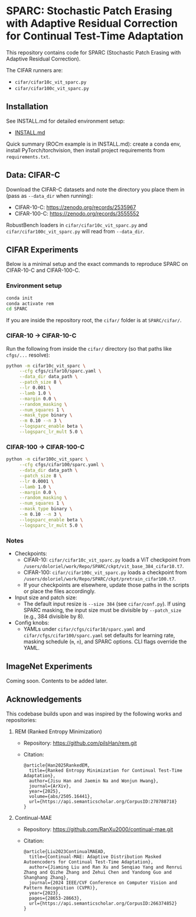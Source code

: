 # SPARC: Stochastic Patch Erasing with Adaptive Residual Correction for Continual Test-Time Adaptation

This repository contains code for SPARC (Stochastic Patch Erasing with Adaptive Residual Correction).
  
The CIFAR runners are:
- `cifar/cifar10c_vit_sparc.py`
- `cifar/cifar100c_vit_sparc.py`

## Installation

See INSTALL.md for detailed environment setup:
- [INSTALL.md](INSTALL.md)

Quick summary (ROCm example is in INSTALL.md): create a conda env, install PyTorch/torchvision, then install project requirements from `requirements.txt`.

## Data: CIFAR-C

Download the CIFAR-C datasets and note the directory you place them in (pass as `--data_dir` when running):
- CIFAR-10-C: https://zenodo.org/records/2535967
- CIFAR-100-C: https://zenodo.org/records/3555552

RobustBench loaders in `cifar/cifar10c_vit_sparc.py` and `cifar/cifar100c_vit_sparc.py` will read from `--data_dir`.

## CIFAR Experiments

Below is a minimal setup and the exact commands to reproduce SPARC on CIFAR-10-C and CIFAR-100-C.

### Environment setup

```bash
conda init
conda activate rem
cd SPARC
```

If you are inside the repository root, the `cifar/` folder is at `SPARC/cifar/`.

### CIFAR-10 → CIFAR-10-C

Run the following from inside the `cifar/` directory (so that paths like `cfgs/...` resolve):

```bash
python -m cifar10c_vit_sparc \
     --cfg cfgs/cifar10/sparc.yaml \
     --data_dir data_path \
     --patch_size 8 \
     --lr 0.001 \
     --lamb 1.0 \
     --margin 0.0 \
     --random_masking \
     --num_squares 1 \
     --mask_type binary \
     --m 0.10 --n 3 \
     --logsparc_enable beta \
     --logsparc_lr_mult 5.0 \
```

### CIFAR-100 → CIFAR-100-C

```bash
python -m cifar100c_vit_sparc \
     --cfg cfgs/cifar100/sparc.yaml \
     --data_dir data_path \
     --patch_size 8 \
     --lr 0.0001 \
     --lamb 1.0 \
     --margin 0.0 \
     --random_masking \
     --num_squares 1 \
     --mask_type binary \
     --m 0.10 --n 3 \
     --logsparc_enable beta \
     --logsparc_lr_mult 5.0 \
```

### Notes

- Checkpoints:
  - CIFAR-10: `cifar/cifar10c_vit_sparc.py` loads a ViT checkpoint from `/users/doloriel/work/Repo/SPARC/ckpt/vit_base_384_cifar10.t7`.
  - CIFAR-100: `cifar/cifar100c_vit_sparc.py` loads a checkpoint from `/users/doloriel/work/Repo/SPARC/ckpt/pretrain_cifar100.t7`.
  - If your checkpoints are elsewhere, update those paths in the scripts or place the files accordingly.
- Input size and patch size:
  - The default input resize is `--size 384` (see `cifar/conf.py`). If using SPARC masking, the input size must be divisible by `--patch_size` (e.g., 384 divisible by 8).
- Config knobs:
  - YAMLs under `cifar/cfgs/cifar10/sparc.yaml` and `cifar/cfgs/cifar100/sparc.yaml` set defaults for learning rate, masking schedule (`m`, `n`), and SPARC options. CLI flags override the YAML.

## ImageNet Experiments

Coming soon. Contents to be added later.

## Acknowledgements

This codebase builds upon and was inspired by the following works and repositories:

1. REM (Ranked Entropy Minimization)
   - Repository: https://github.com/pilsHan/rem.git
   - Citation:
     
     ```text
     @article{Han2025RankedEM,
       title={Ranked Entropy Minimization for Continual Test-Time Adaptation},
       author={Jisu Han and Jaemin Na and Wonjun Hwang},
       journal={ArXiv},
       year={2025},
       volume={abs/2505.16441},
       url={https://api.semanticscholar.org/CorpusID:278788718}
     }
     ```

2. Continual-MAE
   - Repository: https://github.com/RanXu2000/continual-mae.git
   - Citation:
     
     ```text
     @article{Liu2023ContinualMAEAD,
       title={Continual-MAE: Adaptive Distribution Masked Autoencoders for Continual Test-Time Adaptation},
       author={Jiaming Liu and Ran Xu and Senqiao Yang and Renrui Zhang and Qizhe Zhang and Zehui Chen and Yandong Guo and Shanghang Zhang},
       journal={2024 IEEE/CVF Conference on Computer Vision and Pattern Recognition (CVPR)},
       year={2023},
       pages={28653-28663},
       url={https://api.semanticscholar.org/CorpusID:266374852}
     }
     ```